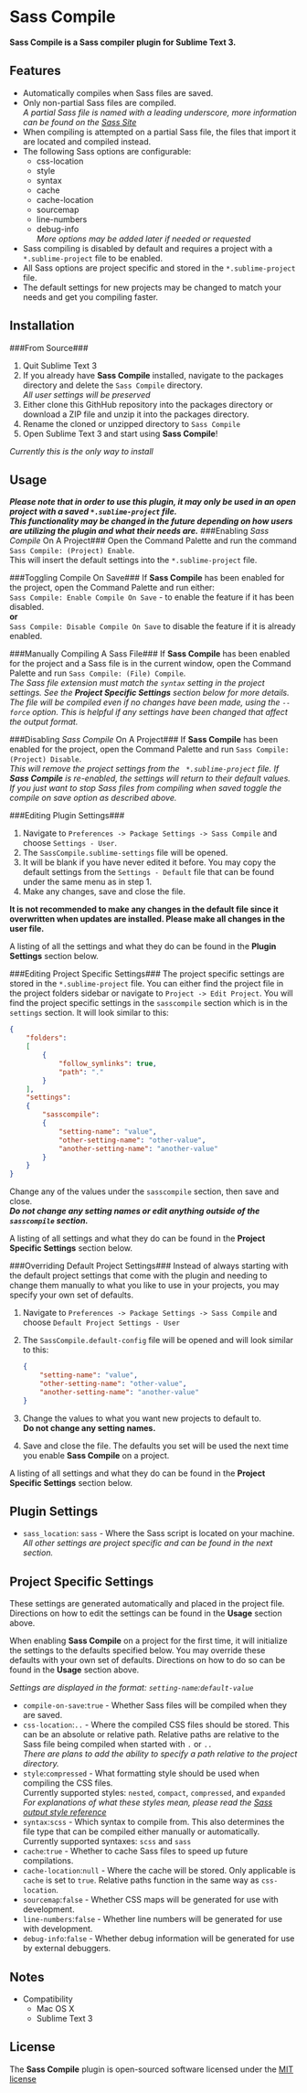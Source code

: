 Sass Compile
============
**Sass Compile is a Sass compiler plugin for Sublime Text 3.**

Features
--------
-   Automatically compiles when Sass files are saved.
-   Only non-partial Sass files are compiled.  
    *A partial Sass file is named with a leading underscore, more information can be found on the [Sass Site](http://sass-lang.com/guide#topic-4)*
-   When compiling is attempted on a partial Sass file, the files that import it are located and compiled instead.
-   The following Sass options are configurable:
    -   css-location
    -   style
    -   syntax
    -   cache
    -   cache-location
    -   sourcemap
    -   line-numbers
    -   debug-info  
    *More options may be added later if needed or requested*
-   Sass compiling is disabled by default and requires a project with a `*.sublime-project` file to be enabled.
-   All Sass options are project specific and stored in the `*.sublime-project` file.
-   The default settings for new projects may be changed to match your needs and get you compiling faster.

Installation
------------
###From Source###
1.  Quit Sublime Text 3
2.  If you already have **Sass Compile** installed, navigate to the packages directory and delete the `Sass Compile` directory.  
    *All user settings will be preserved*
3.  Either clone this GithHub repository into the packages directory or download a ZIP file and unzip it into the packages directory.
4.  Rename the cloned or unzipped directory to `Sass Compile`
5.  Open Sublime Text 3 and start using **Sass Compile**!

*Currently this is the only way to install*

Usage
-----
___Please note that in order to use this plugin, it may only be used in an open project with a saved `*.sublime-project` file.___  
___This functionality may be changed in the future depending on how users are utilizing the plugin and what their needs are.___
###Enabling *Sass Compile* On A Project###
Open the Command Palette and run the command `Sass Compile: (Project) Enable`.  
This will insert the default settings into the `*.sublime-project` file.

###Toggling Compile On Save###
If **Sass Compile** has been enabled for the project, open the Command Palette and run either:  
`Sass Compile: Enable Compile On Save` - to enable the feature if it has been disabled.  
**or**  
`Sass Compile: Disable Compile On Save` to disable the feature if it is already enabled.

###Manually Compiling A Sass File###
If **Sass Compile** has been enabled for the project and a Sass file is in the current window, open the Command Palette and run `Sass Compile: (File) Compile`.  
_The Sass file extension must match the `syntax` setting in the project settings. See the **Project Specific Settings** section below for more details._  
_The file will be compiled even if no changes have been made, using the `--force` option. This is helpful if any settings have been changed that affect the output format._

###Disabling *Sass Compile* On A Project###
If **Sass Compile** has been enabled for the project, open the Command Palette and run `Sass Compile: (Project) Disable`.  
_This will remove the project settings from the ` *.sublime-project` file. If **Sass Compile** is re-enabled, the settings will return to their default values._  
*If you just want to stop Sass files from compiling when saved toggle the compile on save option as described above.*

###Editing Plugin Settings###
1.  Navigate to `Preferences -> Package Settings -> Sass Compile` and choose `Settings - User`.
2.  The `SassCompile.sublime-settings` file will be opened.
3.  It will be blank if you have never edited it before. You may copy the default settings from the `Settings - Default` file that can be found under the same menu as in step 1.
4.  Make any changes, save and close the file.

**It is not recommended to make any changes in the default file since it overwritten when updates are installed. Please make all changes in the user file.**

A listing of all the settings and what they do can be found in the **Plugin Settings** section below.

###Editing Project Specific Settings###
The project specific settings are stored in the `*.sublime-project` file. You can either find the project file in the project folders sidebar or navigate to `Project -> Edit Project`. You will find the project specific settings in the `sasscompile` section which is in the `settings` section. It will look similar to this:
```json
{
    "folders":
    [
        {
            "follow_symlinks": true,
            "path": "."
        }
    ],
    "settings":
    {
        "sasscompile":
        {
            "setting-name": "value",
            "other-setting-name": "other-value",
            "another-setting-name": "another-value"
        }
    }
}
```
Change any of the values under the `sasscompile` section, then save and close.  
***Do not change any setting names or edit anything outside of the `sasscompile` section.***

A listing of all settings and what they do can be found in the **Project Specific Settings** section below.

###Overriding Default Project Settings###
Instead of always starting with the default project settings that come with the plugin and needing to change them manually to what you like to use in your projects, you may specify your own set of defaults.

1.  Navigate to `Preferences -> Package Settings -> Sass Compile` and choose `Default Project Settings - User`
2.  The `SassCompile.default-config` file will be opened and will look similar to this:

    ```json
    {
        "setting-name": "value",
        "other-setting-name": "other-value",
        "another-setting-name": "another-value"
    }
    ```
3.  Change the values to what you want new projects to default to.  
    **Do not change any setting names.**
4.  Save and close the file. The defaults you set will be used the next time you enable **Sass Compile** on a project.

A listing of all settings and what they do can be found in the **Project Specific Settings** section below.

Plugin Settings
---------------
-   `sass_location`: `sass` - Where the Sass script is located on your machine.  
*All other settings are project specific and can be found in the next section.*

Project Specific Settings
-------------------------
These settings are generated automatically and placed in the project file. Directions on how to edit the settings can be found in the **Usage** section above.

When enabling **Sass Compile** on a project for the first time, it will initialize the settings to the defaults specified below. You may override these defaults with your own set of defaults. Directions on how to do so can be found in the **Usage** section above.

*Settings are displayed in the format: `setting-name`:`default-value`*
-   `compile-on-save`:`true` - Whether Sass files will be compiled when they are saved.
-   `css-location`:`..` - Where the compiled CSS files should be stored. This can be an absolute or relative path. Relative paths are relative to the Sass file being compiled when started with `.` or `..`  
    *There are plans to add the ability to specify a path relative to the project directory.*
-   `style`:`compressed` - What formatting style should be used when compiling the CSS files.  
    Currently supported styles:
    `nested`, `compact`, `compressed`, and `expanded`  
    *For explanations of what these styles mean, please read the [Sass output style reference](http://sass-lang.com/documentation/file.SASS_REFERENCE.html#output_style)*
-   `syntax`:`scss` - Which syntax to compile from. This also determines the file type that can be compiled either manually or automatically.  
    Currently supported syntaxes:
    `scss` and `sass`
-   `cache`:`true` - Whether to cache Sass files to speed up future compilations.
-   `cache-location`:`null` - Where the cache will be stored. Only applicable is `cache` is set to `true`. Relative paths function in the same way as `css-location`.
-   `sourcemap`:`false` - Whether CSS maps will be generated for use with development.
-   `line-numbers`:`false` - Whether line numbers will be generated for use with development.
-   `debug-info`:`false` - Whether debug information will be generated for use by external debuggers.

Notes
-----
-   Compatibility
    -   Mac OS X
    -   Sublime Text 3

License
-------
The **Sass Compile** plugin is open-sourced software licensed under the [MIT license](http://opensource.org/licenses/MIT)